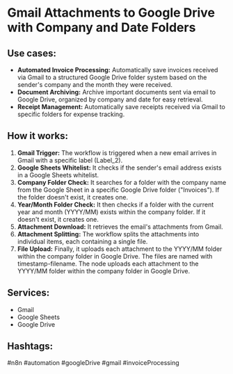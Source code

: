 # Gmail Attachments to Google Drive with Company and Date Folders

## Use cases:

-   **Automated Invoice Processing:** Automatically save invoices received via Gmail to a structured Google Drive folder system based on the sender's company and the month they were received.
-   **Document Archiving:** Archive important documents sent via email to Google Drive, organized by company and date for easy retrieval.
-   **Receipt Management:**  Automatically save receipts received via Gmail to specific folders for expense tracking.

## How it works:

1.  **Gmail Trigger:** The workflow is triggered when a new email arrives in Gmail with a specific label (Label_2).
2.  **Google Sheets Whitelist:** It checks if the sender's email address exists in a Google Sheets whitelist.
3.  **Company Folder Check:**  It searches for a folder with the company name from the Google Sheet in a specific Google Drive folder ("Invoices"). If the folder doesn't exist, it creates one.
4.  **Year/Month Folder Check:** It then checks if a folder with the current year and month (YYYY/MM) exists within the company folder. If it doesn't exist, it creates one.
5.  **Attachment Download:** It retrieves the email's attachments from Gmail.
6.  **Attachment Splitting:** The workflow splits the attachments into individual items, each containing a single file.
7.  **File Upload:**  Finally, it uploads each attachment to the YYYY/MM folder within the company folder in Google Drive. The files are named with timestamp-filename. The node uploads each attachment to the YYYY/MM folder within the company folder in Google Drive.

## Services:

-   Gmail
-   Google Sheets
-   Google Drive

## Hashtags:

\#n8n \#automation \#googleDrive \#gmail \#invoiceProcessing
